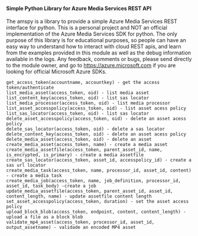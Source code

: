 #### Simple Python Library for Azure Media Services REST API
The amspy is a library to provide a simple Azure Media Services REST interface for python. This is a personal project and NOT an official implementation of the Azure Media Services SDK for python. The only purpose of this library is for educational purposes, so people can have an easy way to understand how to interact with cloud REST apis, and learn from the examples provided in this module as well as the debug information available in the logs. Any feedback, comments or bugs, please send directly to the module owner, and go to https://azure.microsoft.com if you are looking for official Microsoft Azure SDKs.

```
get_access_token(accountname, accountkey) - get the access token/authenticate
list_media_asset(access_token, oid) - list media asset
list_content_key(access_token, oid) - list sas locator
list_media_processor(access_token, oid) - list media processor
list_asset_accesspolicy(access_token, oid) - list asset acess policy
list_sas_locator(access_token, oid) - list sas locator
delete_asset_accesspolicy(access_token, oid) - delete an asset acess policy
delete_sas_locator(access_token, oid) - delete a sas locator
delete_content_key(access_token, oid) - delete an asset acess policy
delete_media_asset(access_token, oid) - delete an asset
create_media_asset(access_token, name) - create a media asset
create_media_assetfile(access_token, parent_asset_id, name, is_encrypted, is_primary) - create a media assetfile
create_sas_locator(access_token, asset_id, accesspolicy_id) - create a sas url locator
create_media_task(access_token, name, processor_id, asset_id, content) - create a media task
create_media_job(access_token, name, job_definition, processor_id, asset_id, task_body) -create a job
update_media_assetfile(access_token, parent_asset_id, asset_id, content_length, name) - update assetfile content length
set_asset_accesspolicy(access_token, duration) - set the asset access policy
upload_block_blob(access_token, endpoint, content, content_length) - upload a file as a block blob
validate_mp4_asset(access_token, processor_id, asset_id, output_assetname) - validade an encoded MP4 asset
```
